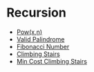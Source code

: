 # Recursion

- [Pow(x,n)](<../05.Recursion%20and%20Backtracking/Recursion/01.Pow(x,%20n)/solution.cpp>)
- [Valid Palindrome](../05.Recursion%20and%20Backtracking/Recursion/02.Valid%20Palindrome/solution.cpp)
- [Fibonacci Number](../05.Recursion%20and%20Backtracking/Recursion/03.Fibonacci%20Number/solution.cpp)
- [Climbing Stairs](../05.Recursion%20and%20Backtracking/Recursion/04.Climbing%20Stairs/solution.cpp)
- [Min Cost Climbing Stairs](../05.Recursion%20and%20Backtracking/Recursion/06.Min%20Cost%20Climbing%20Stairs/solution.cpp)
